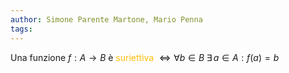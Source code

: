 ```yaml
---
author: Simone Parente Martone, Mario Penna
tags:
---
```

Una funzione $f:A \rightarrow B$ è <span style="color:#ffbe0a">suriettiva</span> $\iff \forall b \in B \; \exists \, a\in A : f(a)=b$



